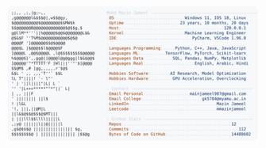 <picture>
  <source srcset="https://raw.githubusercontent.com/mmazinjameel/mmazinjameel/main/dark_mode.svg?v=1758831073" media="(prefers-color-scheme: dark)">
  <img src="https://raw.githubusercontent.com/mmazinjameel/mmazinjameel/main/light_mode.svg?v=1758831073">
</picture>
